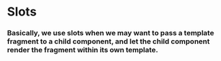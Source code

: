 # Slots

### Basically, we use slots when we may want to pass a template fragment to a child component, and let the child component render the fragment within its own template.